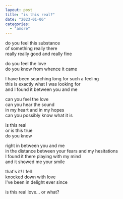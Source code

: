 ```yaml
---
layout: post
title: "is this real?"
date: "2023-01-06"
categories:
  - "amore"
---
```


do you feel this substance  
of something really there  
really really good and really fine    

do you feel the love  
do you know from whence it came  

I have been searching long for such a feeling  
this is exactly what I was looking for  
and I found it between you and me  

can you feel the love  
can you hear the sound  
in my heart and in my hopes  
can you possibly know what it is  

is this real  
or is this true  
do you know  

right in between you and me  
in the distance between your fears and my hesitations  
I found it there playing with my mind  
and it showed me your smile  

that's it! I fell  
knocked down with love  
I've been in delight ever since  

is this real love... or what?  
